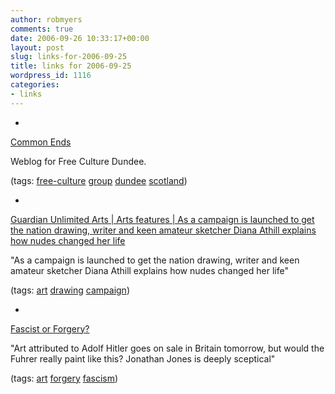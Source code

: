 ```yaml
---
author: robmyers
comments: true
date: 2006-09-26 10:33:17+00:00
layout: post
slug: links-for-2006-09-25
title: links for 2006-09-25
wordpress_id: 1116
categories:
- links
---
```


  

  *   


[Common Ends](http://commonends.wordpress.com/)

  


Weblog for Free Culture Dundee.

  


(tags: [free-culture](http://del.icio.us/robmyers/free-culture) [group](http://del.icio.us/robmyers/group) [dundee](http://del.icio.us/robmyers/dundee) [scotland](http://del.icio.us/robmyers/scotland))

  

  

  *   


[Guardian Unlimited Arts | Arts features | As a campaign is launched to get the nation drawing, writer and keen amateur sketcher Diana Athill explains how nudes changed her life](http://arts.guardian.co.uk/features/story/0,,1877311,00.html)

  


"As a campaign is launched to get the nation drawing, writer and keen amateur sketcher Diana Athill explains how nudes changed her life"

  


(tags: [art](http://del.icio.us/robmyers/art) [drawing](http://del.icio.us/robmyers/drawing) [campaign](http://del.icio.us/robmyers/campaign))

  

  

  *   


[Fascist or Forgery?](http://arts.guardian.co.uk/features/story/0,,1880299,00.html)

  


"Art attributed to Adolf Hitler goes on sale in Britain tomorrow, but would the Fuhrer really paint like this? Jonathan Jones is deeply sceptical"

  


(tags: [art](http://del.icio.us/robmyers/art) [forgery](http://del.icio.us/robmyers/forgery) [fascism](http://del.icio.us/robmyers/fascism))

  

  
  



